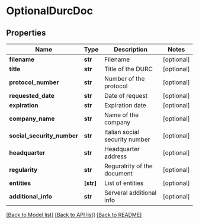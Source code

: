 # OptionalDurcDoc


## Properties
Name | Type | Description | Notes
------------ | ------------- | ------------- | -------------
**filename** | **str** | Filename | [optional] 
**title** | **str** | Title of the DURC | [optional] 
**protocol_number** | **str** | Number of the protocol | [optional] 
**requested_date** | **str** | Date of request | [optional] 
**expiration** | **str** | Expiration date | [optional] 
**company_name** | **str** | Name of the company | [optional] 
**social_security_number** | **str** | Italian social security number | [optional] 
**headquarter** | **str** | Headquarter address | [optional] 
**regularity** | **str** | Reguralrity of the document | [optional] 
**entities** | **[str]** | List of entities | [optional] 
**additional_info** | **str** | Serveral additional info | [optional] 

[[Back to Model list]](../README.md#documentation-for-models) [[Back to API list]](../README.md#documentation-for-api-endpoints) [[Back to README]](../README.md)


